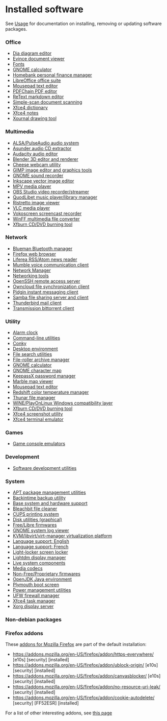 # Installed software
See [Usage](usage.md#Installing-removing-updating-software) for documentation on installing,
removing or updating software packages.

	
### Office
 - [Dia diagram editor](packages/desktop-diagram-editor.list.chroot.md)
 - [Evince document viewer](packages/desktop-document-viewer-evince.list.chroot.md)
 - [Fonts](packages/desktop-fonts.list.chroot.md)
 - [GNOME calculator](packages/desktop-calculator-gnome-calculator.list.chroot.md)
 - [Homebank personal finance manager](packages/desktop-finance-manager-homebank.list.chroot.md)
 - [LibreOffice office suite](packages/desktop-office-libreoffice.list.chroot.md)
 - [Mousepad text editor](packages/desktop-text-editor-mousepad.list.chroot.md)
 - [PDFChain PDF editor](packages/desktop-pdfeditor-pdfchain.list.chroot.md)
 - [ReText markdown editor](packages/desktop-markdown-editor-retext.list.chroot.md)
 - [Simple-scan document scanning](packages/desktop-scanning-simple-scan.list.chroot.md)
 - [Xfce4 dictionary](packages/desktop-dictionary.list.chroot.md)
 - [Xfce4 notes](packages/desktop-stickynotes-xfce4-notes.list.chroot.md)
 - [Xournal drawing tool](packages/desktop-drawing-editor-xournal.list.chroot.md)

### Multimedia
 - [ALSA/PulseAudio audio system](packages/desktop-system-audio-alsa-pulseaudio.list.chroot.md)
 - [Asunder audio CD extractor](packages/desktop-audio-cd-extractor-asunder.list.chroot.md)
 - [Audacity audio editor](packages/desktop-audio-editor-audacity.list.chroot.md)
 - [Blender 3D editor and renderer](packages/desktop-3deditor-blender.list.chroot.md)
 - [Cheese webcam utility](packages/desktop-webcam-cheese.list.chroot.md)
 - [GIMP image editor and graphics tools](packages/desktop-image-editor-gimp.list.chroot.md)
 - [GNOME sound recorder](packages/desktop-audio-recorder-gnome-sound-recorder.list.chroot.md)
 - [Inkscape vector image editor](packages/desktop-vectoreditor-inkscape.list.chroot.md)
 - [MPV media player](packages/desktop-media-player-mpv.list.chroot.md)
 - [OBS Studio video recorder/streamer](packages/desktop-video-recorder-streamer-obs-studio.list.chroot.md)
 - [QuodLibet music player/library manager](packages/desktop-music-player-quodlibet.list.chroot.md)
 - [Ristretto image viewer](packages/desktop-image-viewer-ristretto.list.chroot.md)
 - [VLC media player](packages/desktop-media-player-vlc.list.chroot.md)
 - [Vokoscreen screencast recorder](packages/desktop-screencast-recorder-vokoscreen.list.chroot.md)
 - [WinFF multimedia file converter](packages/desktop-media-converter-winff.list.chroot.md)
 - [Xfburn CD/DVD burning tool](packages/desktop-cd-burning-xfburn.list.chroot.md)

### Network
 - [Blueman Bluetooth manager](packages/desktop-bluetooth-blueman.list.chroot.md)
 - [Firefox web browser](packages/desktop-webbrowser-firefox.list.chroot.md)
 - [Liferea RSS/Atom news reader](packages/desktop-feed-reader-liferea.list.chroot.md)
 - [Mumble voice communication client](packages/desktop-voip-mumble.list.chroot.md)
 - [Network Manager](packages/desktop-network-manager.list.chroot.md)
 - [Networking tools](packages/desktop-network-utils-gnome-nettool.list.chroot.md)
 - [OpenSSH remote access server](packages/system-ssh-server.list.chroot.md)
 - [Owncloud file synchronization client](packages/desktop-file-synchronization-owncloud.list.chroot.md)
 - [Pidgin instant messaging client](packages/desktop-instant-messaging-pidgin.list.chroot.md)
 - [Samba file sharing server and client](packages/desktop-filesharing-samba.list.chroot.md)
 - [Thunderbird mail client](packages/desktop-mail-client-thunderbird.list.chroot.md)
 - [Transmission bittorrent client](packages/desktop-bittorrent-client-transmission.list.chroot.md)

### Utility
 - [Alarm clock](packages/desktop-alarm-clock-applet.list.chroot.md)
 - [Command-line utilities](packages/cli-utilities.list.chroot.md)
 - [Conky ](packages/desktop-widgets-conky.list.chroot.md)
 - [Desktop environment](packages/desktop-environment.list.chroot.md)
 - [File search utilities](packages/desktop-file-search-gnome-search-tool.list.chroot.md)
 - [File-roller archive manager](packages/desktop-archive-manager-file-roller.list.chroot.md)
 - [GNOME calculator](packages/desktop-calculator-gnome-calculator.list.chroot.md)
 - [GNOME character map](packages/desktop-character-map-gucharmap.list.chroot.md)
 - [KeepassX password manager](packages/desktop-password-manager-keepassx.list.chroot.md)
 - [Marble map viewer](packages/desktop-science-cartography.list.chroot.md)
 - [Mousepad text editor](packages/desktop-text-editor-mousepad.list.chroot.md)
 - [Redshift color temperature manager](packages/desktop-redshift.list.chroot.md)
 - [Thunar file manager](packages/desktop-file-manager-thunar.list.chroot.md)
 - [WINE/PlayOnLinux Windows compatibility layer](packages/desktop-wine-playonlinux.list.chroot.md)
 - [Xfburn CD/DVD burning tool](packages/desktop-cd-burning-xfburn.list.chroot.md)
 - [Xfce4 screenshot utility](packages/desktop-screenshot-xfce4.list.chroot.md)
 - [Xfce4 terminal emulator](packages/desktop-terminal-xfce4-terminal.list.chroot.md)

### Games
 - [Game console emulators](packages/desktop-game-emulators.list.chroot.md)

### Development
 - [Software development utilities](packages/development-utilities.list.chroot.md)

### System
 - [APT package management utilities](packages/system-package-management.list.chroot.md)
 - [Backintime backup utility](packages/desktop-backup-utility-backintime.list.chroot.md)
 - [Base system and hardware support](packages/system-base.list.chroot.md)
 - [Bleachbit file cleaner](packages/desktop-file-cleaner-bleachbit.list.chroot.md)
 - [CUPS printing system](packages/system-printers-cups.list.chroot.md)
 - [Disk utilities (graphical)](packages/desktop-disk-utilities.list.chroot.md)
 - [Free/Libre firmwares](packages/system-firmwares.list.chroot.md)
 - [GNOME system log viewer](packages/desktop-system-log-viewer.list.chroot.md)
 - [KVM/libvirt/virt-manager virtualization platform](packages/desktop-virtualization-virtmanager-kvm.list.chroot.md)
 - [Language support: English](packages/system-localization-english.list.chroot.md)
 - [Language support: French](packages/system-localization-french.list.chroot.md)
 - [Light-locker screen locker](packages/desktop-screen-locker-light-locker.list.chroot.md)
 - [Lightdm display manager](packages/desktop-display-manager-lightdm.list.chroot.md)
 - [Live system components](packages/live.list.chroot.md)
 - [Media codecs](packages/system-media-codecs.list.chroot.md)
 - [Non-Free/Proprietary firmwares](packages/system-firmwares-nonfree.list.chroot.md)
 - [OpenJDK Java environment](packages/system-java-openjdk.list.chroot.md)
 - [Plymouth boot screen](packages/desktop-bootscreen-plymouth.list.chroot.md)
 - [Power management utilities](packages/system-power-management.list.chroot.md)
 - [UFW firewall manager](packages/desktop-system-firewall-management-ufw.list.chroot.md)
 - [Xfce4 task manager](packages/desktop-taskmanager-xfce4.list.chroot.md)
 - [Xorg display server](packages/desktop-system-display-server-xorg.list.chroot.md)

### Non-debian packages

### Firefox addons

These [addons for Mozilla Firefox](https://addons.mozilla.org) are part of the default installation:

 * https://addons.mozilla.org/en-US/firefox/addon/https-everywhere/ [e10s] [security] [installed]
 * https://addons.mozilla.org/en-US/firefox/addon/ublock-origin/ [e10s] [security] [installed]
 * https://addons.mozilla.org/en-US/firefox/addon/canvasblocker/ [e10s] [security] [installed]
 * https://addons.mozilla.org/en-US/firefox/addon/no-resource-uri-leak/ [security] [installed]
 * https://addons.mozilla.org/en-US/firefox/addon/cookie-autodelete/ [security] [FF52ESR] [installed]

For a list of other interesting addons, see [this page](https://github.com/nodiscc/toolbox/blob/master/DOCS/FIREFOX-ADDONS.md)
